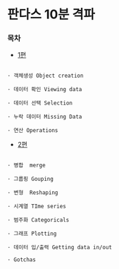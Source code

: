 # 판다스 10분 격파

### 목차

* [1편](https://github.com/pjt3591oo/python_tutorial_10_minutes/tree/master/1%ED%8E%B8)

```

· 객체생성 Object creation

· 데이터 확인 Viewing data

· 데이터 선택 Selection

· 누락 데이터 Missing Data

· 연산 Operations
```

* [2편](https://github.com/pjt3591oo/python_tutorial_10_minutes/tree/master/2%ED%8E%B8)

```

· 병합  merge

· 그룹핑 Gouping

· 변형  Reshaping

· 시계열 TIme series

· 범주화 Categoricals

· 그래프 Plotting

· 데이터 입/출력 Getting data in/out

· Gotchas
```